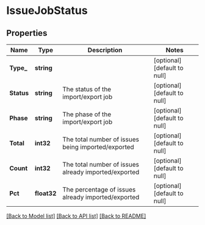 # IssueJobStatus

## Properties
Name | Type | Description | Notes
------------ | ------------- | ------------- | -------------
**Type_** | **string** |  | [optional] [default to null]
**Status** | **string** | The status of the import/export job | [optional] [default to null]
**Phase** | **string** | The phase of the import/export job | [optional] [default to null]
**Total** | **int32** | The total number of issues being imported/exported | [optional] [default to null]
**Count** | **int32** | The total number of issues already imported/exported | [optional] [default to null]
**Pct** | **float32** | The percentage of issues already imported/exported | [optional] [default to null]

[[Back to Model list]](../README.md#documentation-for-models) [[Back to API list]](../README.md#documentation-for-api-endpoints) [[Back to README]](../README.md)


